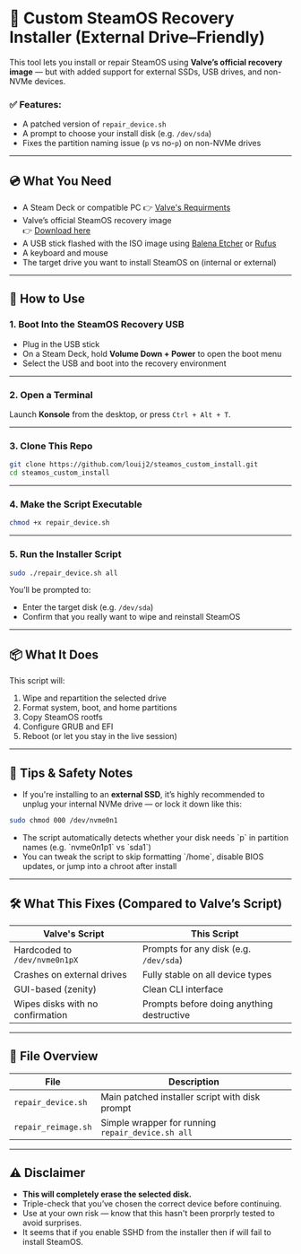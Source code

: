 # 🔧 Custom SteamOS Recovery Installer (External Drive–Friendly)

This tool lets you install or repair SteamOS using **Valve’s official recovery image** — but with added support for external SSDs, USB drives, and non-NVMe devices.

### ✅ Features:
- A patched version of `repair_device.sh`
- A prompt to choose your install disk (e.g. `/dev/sda`)
- Fixes the partition naming issue (`p` vs no-`p`) on non-NVMe drives

---

## 💿 What You Need

- A Steam Deck or compatible PC 
  👉 [Valve's Requirments](https://store.steampowered.com/steamos/buildyourown)
- Valve’s official SteamOS recovery image  
  👉 [Download here](https://store.steampowered.com/steamos/download/?ver=custom)
- A USB stick flashed with the ISO image using [Balena Etcher](https://www.balena.io/etcher/) or [Rufus](https://rufus.ie/en/)
- A keyboard and mouse
- The target drive you want to install SteamOS on (internal or external)

---

## 🚀 How to Use

### 1. Boot Into the SteamOS Recovery USB

- Plug in the USB stick
- On a Steam Deck, hold **Volume Down + Power** to open the boot menu
- Select the USB and boot into the recovery environment

---

### 2. Open a Terminal

Launch **Konsole** from the desktop, or press `Ctrl + Alt + T`.

---

### 3. Clone This Repo

```bash
git clone https://github.com/louij2/steamos_custom_install.git
cd steamos_custom_install 
```
---

### 4. Make the Script Executable

```bash
chmod +x repair_device.sh
```
---
### 5. Run the Installer Script

```bash
sudo ./repair_device.sh all
```

You’ll be prompted to:
- Enter the target disk (e.g. `/dev/sda`)
- Confirm that you really want to wipe and reinstall SteamOS

---

## 📦 What It Does

This script will:

1. Wipe and repartition the selected drive  
2. Format system, boot, and home partitions  
3. Copy SteamOS rootfs  
4. Configure GRUB and EFI  
5. Reboot (or let you stay in the live session)

---

## 🧠 Tips & Safety Notes

- If you're installing to an **external SSD**, it’s highly recommended to unplug your internal NVMe drive — or lock it down like this:

```bash
sudo chmod 000 /dev/nvme0n1
```

- The script automatically detects whether your disk needs \`p\` in partition names (e.g. \`nvme0n1p1\` vs \`sda1\`)
- You can tweak the script to skip formatting \`/home\`, disable BIOS updates, or jump into a chroot after install

---

## 🛠 What This Fixes (Compared to Valve’s Script)

| Valve's Script                      | This Script                               |
|------------------------------------|-------------------------------------------|
| Hardcoded to `/dev/nvme0n1pX`      | Prompts for any disk (e.g. `/dev/sda`)    |
| Crashes on external drives         | Fully stable on all device types          |
| GUI-based (zenity)                 | Clean CLI interface                       |
| Wipes disks with no confirmation   | Prompts before doing anything destructive |

---

## 📂 File Overview

| File                | Description                                       |
|---------------------|---------------------------------------------------|
| `repair_device.sh`  | Main patched installer script with disk prompt    |
| `repair_reimage.sh` | Simple wrapper for running `repair_device.sh all` |

---

## ⚠️ Disclaimer

- **This will completely erase the selected disk.**  
- Triple-check that you’ve chosen the correct device before continuing.  
- Use at your own risk — know that this hasn't been prorprly tested to avoid surprises.
- It seems that if you enable SSHD from the installer then if will fail to install SteamOS. 